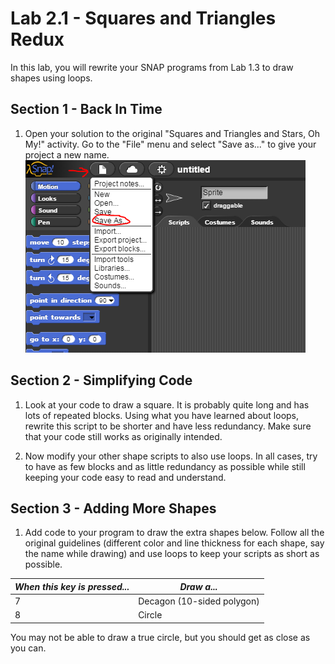 <!--- REVISED -->
# Lab 2.1 - Squares and Triangles Redux
In this lab, you will rewrite your SNAP programs from Lab 1.3 to draw shapes using loops.

## Section 1 - Back In Time

1.  Open your solution to the original "Squares and Triangles and Stars, Oh My!" activity.  Go to the "File" menu and select "Save as..." to give your project a new name.
    ![](<save as.png>)

## Section 2 - Simplifying Code

1.  Look at your code to draw a square.  It is probably quite long and has lots of repeated blocks.  Using what you have learned about loops, rewrite this script to be shorter and have less redundancy.  Make sure that your code still works as originally intended.

2.  Now modify your other shape scripts to also use loops.  In all cases, try to have as few blocks and as little redundancy as possible while still keeping your code easy to read and understand.

## Section 3 - Adding More Shapes

1.  Add code to your program to draw the extra shapes below.  Follow all the original guidelines (different color and line thickness for each shape, say the name while drawing) and use loops to keep your scripts as short as possible.

| _When this key is pressed..._ | _Draw a..._                |
| ----------------------------- | -------------------------- |
| 7                             | Decagon (10-sided polygon) |
| 8                             | Circle                     |

You may not be able to draw a true circle, but you should get as close as you can.
